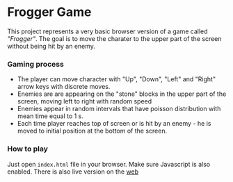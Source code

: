 Frogger Game
===============================

This project represents a very basic browser version of a game called _"Frogger"_. The goal is to move the charater to the upper part of the screen without being hit by an enemy.

### Gaming process

* The player can move character with "Up", "Down", "Left" and "Right" arrow keys with discrete moves.
* Enemies are are appearing on the "stone" blocks in the upper part of the screen, moving left to right with random speed
* Enemies appear in random intervals that have poisson distribution with mean time equal to 1 s.
* Each time player reaches top of screen or is hit by an enemy - he is moved to initial position at the bottom of the screen.

### How to play

Just open `index.html` file in your browser. Make sure Javascript is also enabled.
There is also live version on the [web](https://vanjacksing.github.io/UdacityFrontendND/arcade-game/)
